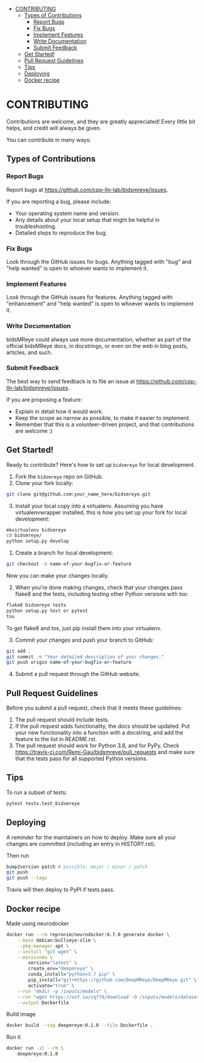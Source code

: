 - [CONTRIBUTING](#contributing)
    - [Types of Contributions](#types-of-contributions)
        - [Report Bugs](#report-bugs)
        - [Fix Bugs](#fix-bugs)
        - [Implement Features](#implement-features)
        - [Write Documentation](#write-documentation)
        - [Submit Feedback](#submit-feedback)
    - [Get Started!](#get-started)
    - [Pull Request Guidelines](#pull-request-guidelines)
    - [Tips](#tips)
    - [Deploying](#deploying)
    - [Docker recipe](#docker-recipe)

# CONTRIBUTING

Contributions are welcome, and they are greatly appreciated!
Every little bit helps, and credit will always be given.

You can contribute in many ways:

## Types of Contributions

### Report Bugs

Report bugs at https://github.com/cpp-lln-lab/bidsmreye/issues.

If you are reporting a bug, please include:

-   Your operating system name and version.
-   Any details about your local setup that might be helpful in troubleshooting.
-   Detailed steps to reproduce the bug.

### Fix Bugs

Look through the GitHub issues for bugs.
Anything tagged with "bug" and "help wanted" is open to whoever wants to implement it.

### Implement Features

Look through the GitHub issues for features.
Anything tagged with "enhancement" and "help wanted" is open to whoever wants to implement it.

### Write Documentation

bidsMReye could always use more documentation,
whether as part of the official bidsMReye docs, in docstrings,
or even on the web in blog posts, articles, and such.

### Submit Feedback

The best way to send feedback is to file an issue at https://github.com/cpp-lln-lab/bidsmreye/issues.

If you are proposing a feature:

-   Explain in detail how it would work.
-   Keep the scope as narrow as possible, to make it easier to implement.
-   Remember that this is a volunteer-driven project, and that contributions are welcome :)

## Get Started!

Ready to contribute? Here's how to set up `bidsmreye` for local development.

1. Fork the `bidsmreye` repo on GitHub.
2. Clone your fork locally:

```bash
git clone git@github.com:your_name_here/bidsmreye.git
```

3. Install your local copy into a virtualenv. Assuming you have virtualenvwrapper installed, this is how you set up your fork for local development:

```bash
mkvirtualenv bidsmreye
cd bidsmreye/
python setup.py develop
```

1. Create a branch for local development:

```bash
git checkout -b name-of-your-bugfix-or-feature
```

Now you can make your changes locally.

2. When you're done making changes, check that your changes pass flake8 and the
   tests, including testing other Python versions with tox:

```bash
flake8 bidsmreye tests
python setup.py test or pytest
tox
```

To get flake8 and tox, just pip install them into your virtualenv.

3. Commit your changes and push your branch to GitHub:

```bash
git add .
git commit -m "Your detailed description of your changes."
git push origin name-of-your-bugfix-or-feature
```

4. Submit a pull request through the GitHub website.

## Pull Request Guidelines

Before you submit a pull request, check that it meets these guidelines:

1. The pull request should include tests.
2. If the pull request adds functionality, the docs should be updated. Put
   your new functionality into a function with a docstring, and add the
   feature to the list in README.rst.
3. The pull request should work for Python 3.8, and for PyPy. Check
   https://travis-ci.com/Remi-Gau/bidsmreye/pull_requests
   and make sure that the tests pass for all supported Python versions.

## Tips

To run a subset of tests:

```bash
pytest tests.test_bidsmreye
```

## Deploying

A reminder for the maintainers on how to deploy.
Make sure all your changes are committed (including an entry in HISTORY.rst).

Then run

```bash
bump2version patch # possible: major / minor / patch
git push
git push --tags
```

Travis will then deploy to PyPI if tests pass.

## Docker recipe

Made using neurodocker

```bash
docker run --rm repronim/neurodocker:0.7.0 generate docker \
    --base debian:bullseye-slim \
    --pkg-manager apt \
    --install "git wget" \
    --miniconda \
        version="latest" \
        create_env="deepmreye" \
        conda_install="python=3.7 pip" \
        pip_install="git+https://github.com/DeepMReye/DeepMReye.git" \
        activate="true" \
    --run "mkdir -p /inputs/models" \
    --run "wget https://osf.io/cqf74/download -O /inputs/models/dataset1_guided_fixations.h5" \
    --output Dockerfile
```

Build image

```bash
docker build --tag deepmreye:0.1.0 --file Dockerfile .
```

Run it

```bash
docker run -it --rm \
    deepmreye:0.1.0
```
